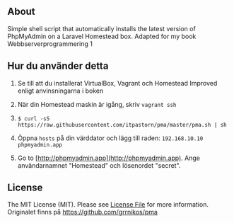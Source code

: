 ## About

Simple shell script that automatically installs the latest version of PhpMyAdmin
on a Laravel Homestead box. Adapted for my book Webbserverprogrammering 1

## Hur du använder detta

1. Se till att du installerat VirtualBox, Vagrant och Homestead Improved enligt anvinsningarna i boken

2. När din Homestead maskin är igång, skriv `vagrant ssh`

3. `$ curl -sS https://raw.githubusercontent.com/itpastorn/pma/master/pma.sh | sh`

4. Öppna `hosts` på din värddator och lägg till raden:
```192.168.10.10  phpmyadmin.app```

5. Go to [http://phpmyadmin.app](http://phpmyadmin.app). Ange användarnamnet "Homestead" och lösenordet "secret".

## License

The MIT License (MIT). Please see [License File](LICENSE.md) for more information.
Originalet finns på https://github.com/grrnikos/pma
